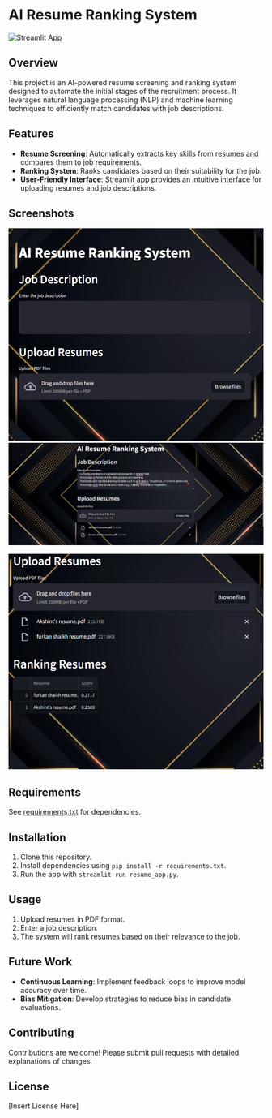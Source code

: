 # AI Resume Ranking System

[![Streamlit App](https://img.shields.io/badge/Streamlit-App-blue)](https://streamlit.io/)

## Overview

This project is an AI-powered resume screening and ranking system designed to automate the initial stages of the recruitment process. It leverages natural language processing (NLP) and machine learning techniques to efficiently match candidates with job descriptions.

## Features

- **Resume Screening**: Automatically extracts key skills from resumes and compares them to job requirements.
- **Ranking System**: Ranks candidates based on their suitability for the job.
- **User-Friendly Interface**: Streamlit app provides an intuitive interface for uploading resumes and job descriptions.

## Screenshots

![App_Screenshot](https://github.com/Akshint0407/AI-Resume-Ranking-System/blob/main/App_Screenshot.png)
![Resume_Upload](https://github.com/Akshint0407/AI-Resume-Ranking-System/blob/main/Resume_Upload.png)

![Ranked_Results](https://github.com/Akshint0407/AI-Resume-Ranking-System/blob/main/Ranking_Results.png)

## Requirements

See [requirements.txt](requirements.txt) for dependencies.

## Installation

1. Clone this repository.
2. Install dependencies using `pip install -r requirements.txt`.
3. Run the app with `streamlit run resume_app.py`.

## Usage

1. Upload resumes in PDF format.
2. Enter a job description.
3. The system will rank resumes based on their relevance to the job.

## Future Work

- **Continuous Learning**: Implement feedback loops to improve model accuracy over time.
- **Bias Mitigation**: Develop strategies to reduce bias in candidate evaluations.

## Contributing

Contributions are welcome! Please submit pull requests with detailed explanations of changes.

## License

[Insert License Here]

